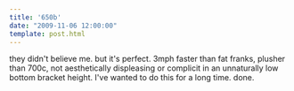 ```yaml
---
title: '650b'
date: "2009-11-06 12:00:00"
template: post.html
---
```


they didn't believe me. but it's perfect. 3mph faster than fat franks, plusher than 700c, not aesthetically displeasing or complicit in an unnaturally low bottom bracket height. I've wanted to do this for a long time. done.

